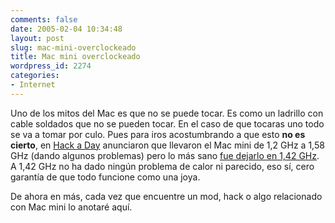 ```yaml
---
comments: false
date: 2005-02-04 10:34:48
layout: post
slug: mac-mini-overclockeado
title: Mac mini overclockeado
wordpress_id: 2274
categories:
- Internet
---
```


Uno de los mitos del Mac es que no se puede tocar. Es como un ladrillo con cable soldados que no se pueden tocar. En el caso de que tocaras uno todo se va a tomar por culo. Pues para iros acostumbrando a que esto **no es cierto**, en [Hack a Day](http://www.hackaday.com) anunciaron que llevaron el Mac mini de 1,2 GHz a 1,58 GHz (dando algunos problemas) pero lo más sano [fue dejarlo en 1,42 GHz](http://dialspace.dial.pipex.com/prod/dialspace/town/pipexdsl/q/aqza37/macmini/index.html). A 1,42 GHz no ha dado ningún problema de calor ni parecido, eso sí, cero garantía de que todo funcione como una joya.





De ahora en más, cada vez que encuentre un mod, hack o algo relacionado con Mac mini lo anotaré aquí.




 
